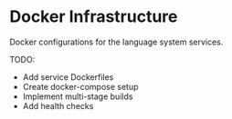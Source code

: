 # Docker Infrastructure

Docker configurations for the language system services.

TODO:
- Add service Dockerfiles
- Create docker-compose setup
- Implement multi-stage builds
- Add health checks
